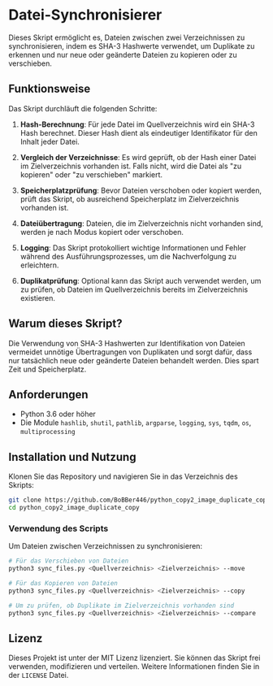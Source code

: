 # Datei-Synchronisierer

Dieses Skript ermöglicht es, Dateien zwischen zwei Verzeichnissen zu synchronisieren, indem es SHA-3 Hashwerte verwendet, um Duplikate zu erkennen und nur neue oder geänderte Dateien zu kopieren oder zu verschieben.

## Funktionsweise

Das Skript durchläuft die folgenden Schritte:

1. **Hash-Berechnung**: Für jede Datei im Quellverzeichnis wird ein SHA-3 Hash berechnet. Dieser Hash dient als eindeutiger Identifikator für den Inhalt jeder Datei.

2. **Vergleich der Verzeichnisse**: Es wird geprüft, ob der Hash einer Datei im Zielverzeichnis vorhanden ist. Falls nicht, wird die Datei als "zu kopieren" oder "zu verschieben" markiert.

3. **Speicherplatzprüfung**: Bevor Dateien verschoben oder kopiert werden, prüft das Skript, ob ausreichend Speicherplatz im Zielverzeichnis vorhanden ist.

4. **Dateiübertragung**: Dateien, die im Zielverzeichnis nicht vorhanden sind, werden je nach Modus kopiert oder verschoben.

5. **Logging**: Das Skript protokolliert wichtige Informationen und Fehler während des Ausführungsprozesses, um die Nachverfolgung zu erleichtern.

6. **Duplikatprüfung**: Optional kann das Skript auch verwendet werden, um zu prüfen, ob Dateien im Quellverzeichnis bereits im Zielverzeichnis existieren.

## Warum dieses Skript?

Die Verwendung von SHA-3 Hashwerten zur Identifikation von Dateien vermeidet unnötige Übertragungen von Duplikaten und sorgt dafür, dass nur tatsächlich neue oder geänderte Dateien behandelt werden. Dies spart Zeit und Speicherplatz.

## Anforderungen

- Python 3.6 oder höher
- Die Module `hashlib`, `shutil`, `pathlib`, `argparse`, `logging`, `sys`, `tqdm`, `os`, `multiprocessing`

## Installation und Nutzung

Klonen Sie das Repository und navigieren Sie in das Verzeichnis des Skripts:

```bash
git clone https://github.com/BoBBer446/python_copy2_image_duplicate_copy
cd python_copy2_image_duplicate_copy
```

### Verwendung des Scripts

Um Dateien zwischen Verzeichnissen zu synchronisieren:

```bash
# Für das Verschieben von Dateien
python3 sync_files.py <Quellverzeichnis> <Zielverzeichnis> --move

# Für das Kopieren von Dateien
python3 sync_files.py <Quellverzeichnis> <Zielverzeichnis> --copy

# Um zu prüfen, ob Duplikate im Zielverzeichnis vorhanden sind
python3 sync_files.py <Quellverzeichnis> <Zielverzeichnis> --compare
```

## Lizenz

Dieses Projekt ist unter der MIT Lizenz lizenziert. Sie können das Skript frei verwenden, modifizieren und verteilen. Weitere Informationen finden Sie in der `LICENSE` Datei.
